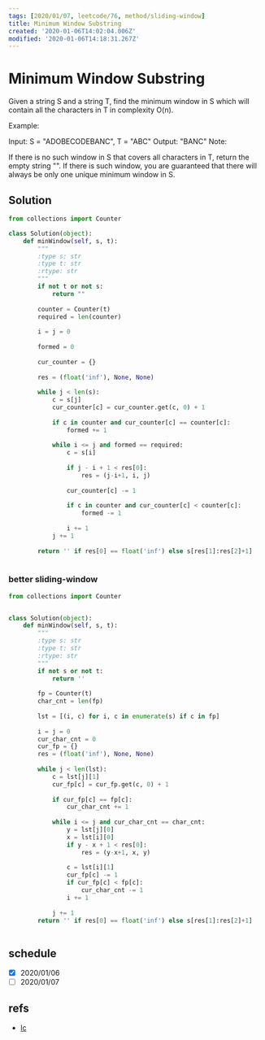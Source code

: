```yaml
---
tags: [2020/01/07, leetcode/76, method/sliding-window]
title: Minimum Window Substring
created: '2020-01-06T14:02:04.006Z'
modified: '2020-01-06T14:18:31.267Z'
---
```


# Minimum Window Substring

Given a string S and a string T, find the minimum window in S which will contain all the characters in T in complexity O(n).

Example:

Input: S = "ADOBECODEBANC", T = "ABC"
Output: "BANC"
Note:

If there is no such window in S that covers all characters in T, return the empty string "".
If there is such window, you are guaranteed that there will always be only one unique minimum window in S.

## Solution

```python
from collections import Counter

class Solution(object):
    def minWindow(self, s, t):
        """
        :type s: str
        :type t: str
        :rtype: str
        """
        if not t or not s:
            return ""
        
        counter = Counter(t)
        required = len(counter)
        
        i = j = 0
        
        formed = 0
        
        cur_counter = {}
        
        res = (float('inf'), None, None)
        
        while j < len(s):
            c = s[j]
            cur_counter[c] = cur_counter.get(c, 0) + 1
            
            if c in counter and cur_counter[c] == counter[c]:
                formed += 1
            
            while i <= j and formed == required:
                c = s[i]
                
                if j - i + 1 < res[0]:
                    res = (j-i+1, i, j)
                
                cur_counter[c] -= 1
                
                if c in counter and cur_counter[c] < counter[c]:
                    formed -= 1
                
                i += 1
            j += 1
        
        return '' if res[0] == float('inf') else s[res[1]:res[2]+1]
            
```

### better sliding-window

```python
from collections import Counter


class Solution(object):
    def minWindow(self, s, t):
        """
        :type s: str
        :type t: str
        :rtype: str
        """
        if not s or not t:
            return ''
        
        fp = Counter(t)
        char_cnt = len(fp)
        
        lst = [(i, c) for i, c in enumerate(s) if c in fp]
        
        i = j = 0
        cur_char_cnt = 0
        cur_fp = {}
        res = (float('inf'), None, None)
        
        while j < len(lst):
            c = lst[j][1]
            cur_fp[c] = cur_fp.get(c, 0) + 1
            
            if cur_fp[c] == fp[c]:
                cur_char_cnt += 1
            
            while i <= j and cur_char_cnt == char_cnt:
                y = lst[j][0]
                x = lst[i][0]
                if y - x + 1 < res[0]:
                    res = (y-x+1, x, y)
                
                c = lst[i][1]
                cur_fp[c] -= 1
                if cur_fp[c] < fp[c]:
                    cur_char_cnt -= 1
                i += 1
                
            j += 1
        return '' if res[0] == float('inf') else s[res[1]:res[2]+1]
            
```

## schedule

* [x] 2020/01/06
* [ ] 2020/01/07

## refs

* [lc](https://leetcode.com/problems/minimum-window-substring/)
